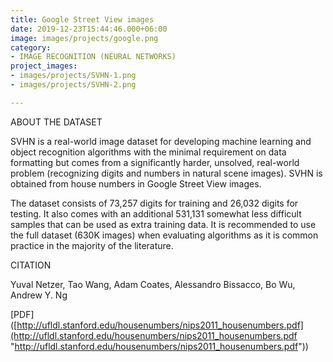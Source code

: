 ```yaml
---
title: Google Street View images
date: 2019-12-23T15:44:46.000+06:00
image: images/projects/google.png
category:
- IMAGE RECOGNITION (NEURAL NETWORKS)
project_images:
- images/projects/SVHN-1.png
- images/projects/SVHN-2.png

---
```

ABOUT THE DATASET

SVHN is a real-world image dataset for developing machine learning and object recognition algorithms with the minimal requirement on data formatting but comes from a significantly harder, unsolved, real-world problem (recognizing digits and numbers in natural scene images). SVHN is obtained from house numbers in Google Street View images.

The dataset consists of 73,257 digits for training and 26,032 digits for testing. It also comes with an additional 531,131 somewhat less difficult samples that can be used as extra training data. It is recommended to use the full dataset (630K images) when evaluating algorithms as it is common practice in the majority of the literature.

CITATION

Yuval Netzer, Tao Wang, Adam Coates, Alessandro Bissacco, Bo Wu, Andrew Y. Ng

\[PDF\]([http://ufldl.stanford.edu/housenumbers/nips2011_housenumbers.pdf](http://ufldl.stanford.edu/housenumbers/nips2011_housenumbers.pdf "http://ufldl.stanford.edu/housenumbers/nips2011_housenumbers.pdf")) 